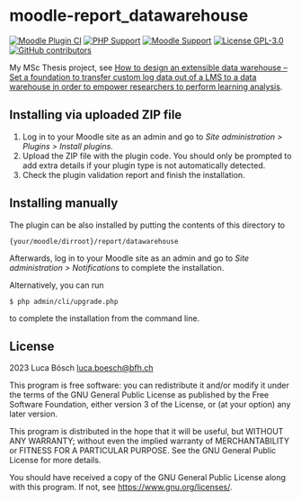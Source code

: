 # moodle-report_datawarehouse
[![Moodle Plugin CI](https://github.com/lucaboesch/moodle-report_datawarehouse/workflows/Moodle%20Plugin%20CI/badge.svg?branch=main)](https://github.com/lucaboesch/moodle-report_datawarehouse/actions?query=workflow%3A%22Moodle+Plugin+CI%22+branch%3Amain)
[![PHP Support](https://img.shields.io/badge/php-7.4_--_8.2-blue)](https://github.com/lucaboesch/moodle-report_datawarehouse/actions)
[![Moodle Support](https://img.shields.io/badge/Moodle-4.1--4.3-blue)](https://github.com/lucaboesch/moodle-report_datawarehouse/actions)
[![License GPL-3.0](https://img.shields.io/github/license/lucaboesch/moodle-report_datawarehouse?color=lightgrey)](https://github.com/lucaboesch/moodle-report_datawarehouse/blob/main/LICENSE)
[![GitHub contributors](https://img.shields.io/github/contributors/lucaboesch/moodle-report_datawarehouse)](https://github.com/lucaboesch/moodle-report_datawarehouseA/graphs/contributors)

My MSc Thesis project, see [How to design an extensible data warehouse – Set a foundation to transfer custom
log data out of a LMS to a data warehouse in order to empower researchers to perform learning
analysis](https://ma-showroom.dsl.digisus-lab.ch/lms-data_warehouse/).

## Installing via uploaded ZIP file ##

1. Log in to your Moodle site as an admin and go to _Site administration >
   Plugins > Install plugins_.
2. Upload the ZIP file with the plugin code. You should only be prompted to add
   extra details if your plugin type is not automatically detected.
3. Check the plugin validation report and finish the installation.

## Installing manually ##

The plugin can be also installed by putting the contents of this directory to

    {your/moodle/dirroot}/report/datawarehouse

Afterwards, log in to your Moodle site as an admin and go to _Site administration >
Notifications_ to complete the installation.

Alternatively, you can run

    $ php admin/cli/upgrade.php

to complete the installation from the command line.

## License ##

2023 Luca Bösch <luca.boesch@bfh.ch>

This program is free software: you can redistribute it and/or modify it under
the terms of the GNU General Public License as published by the Free Software
Foundation, either version 3 of the License, or (at your option) any later
version.

This program is distributed in the hope that it will be useful, but WITHOUT ANY
WARRANTY; without even the implied warranty of MERCHANTABILITY or FITNESS FOR A
PARTICULAR PURPOSE.  See the GNU General Public License for more details.

You should have received a copy of the GNU General Public License along with
this program.  If not, see <https://www.gnu.org/licenses/>.
